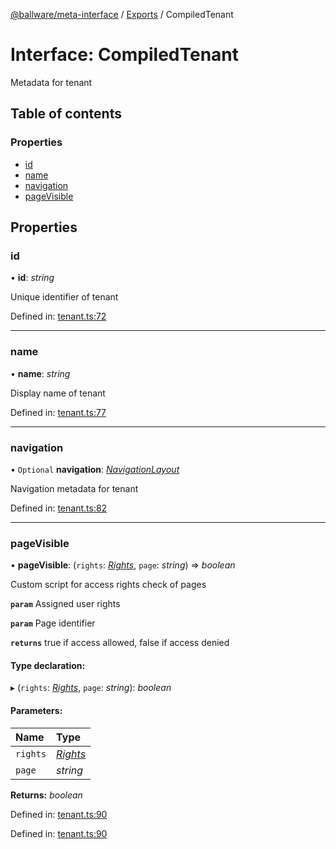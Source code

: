 [@ballware/meta-interface](../README.md) / [Exports](../modules.md) / CompiledTenant

# Interface: CompiledTenant

Metadata for tenant

## Table of contents

### Properties

- [id](compiledtenant.md#id)
- [name](compiledtenant.md#name)
- [navigation](compiledtenant.md#navigation)
- [pageVisible](compiledtenant.md#pagevisible)

## Properties

### id

• **id**: *string*

Unique identifier of tenant

Defined in: [tenant.ts:72](https://github.com/ballware/ballware-client/blob/37e08ea/packages/meta-interface/src/tenant.ts#L72)

___

### name

• **name**: *string*

Display name of tenant

Defined in: [tenant.ts:77](https://github.com/ballware/ballware-client/blob/37e08ea/packages/meta-interface/src/tenant.ts#L77)

___

### navigation

• `Optional` **navigation**: [*NavigationLayout*](navigationlayout.md)

Navigation metadata for tenant

Defined in: [tenant.ts:82](https://github.com/ballware/ballware-client/blob/37e08ea/packages/meta-interface/src/tenant.ts#L82)

___

### pageVisible

• **pageVisible**: (`rights`: [*Rights*](rights.md), `page`: *string*) => *boolean*

Custom script for access rights check of pages

**`param`** Assigned user rights

**`param`** Page identifier

**`returns`** true if access allowed, false if access denied

#### Type declaration:

▸ (`rights`: [*Rights*](rights.md), `page`: *string*): *boolean*

#### Parameters:

Name | Type |
:------ | :------ |
`rights` | [*Rights*](rights.md) |
`page` | *string* |

**Returns:** *boolean*

Defined in: [tenant.ts:90](https://github.com/ballware/ballware-client/blob/37e08ea/packages/meta-interface/src/tenant.ts#L90)

Defined in: [tenant.ts:90](https://github.com/ballware/ballware-client/blob/37e08ea/packages/meta-interface/src/tenant.ts#L90)
